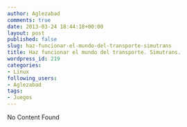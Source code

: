 ```yaml
---
author: Aglezabad
comments: true
date: 2013-03-24 18:44:18+00:00
layout: post
published: false
slug: haz-funcionar-el-mundo-del-transporte-simutrans
title: Haz funcionar el mundo del transporte. Simutrans.
wordpress_id: 219
categories:
- Linux
following_users:
- Aglezabad
tags:
- Juegos
---
```


No Content Found
